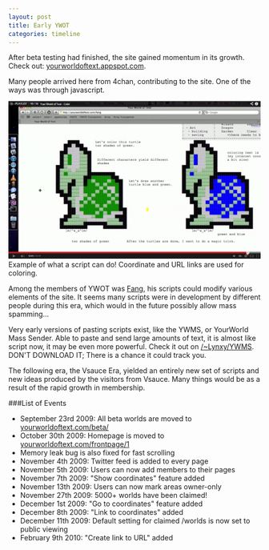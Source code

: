 ```yaml
---
layout: post
title: Early YWOT
categories: timeline
---
```


After beta testing had finished, the site gained momentum in its growth. Check out: [yourworldoftext.appspot.com](http://www.yourworldoftext.appspot.com).

Many people arrived here from 4chan, contributing to the site. One of the ways was through javascript.

[![Example of what a script can do! Coordinate and URL links are used for coloring.](/images/what_a_script_can_do.png)](http://www.youtube.com/watch?v=T0b7rU554S8)  
Example of what a script can do! Coordinate and URL links are used for coloring.

Among the members of YWOT was [Fang](http://www.yourworldoftext.com/~mcdowell/fang), his scripts could modify various elements of the site. It seems many scripts were in development by different people during this era, which would in the future possibly allow mass spamming...

Very early versions of pasting scripts exist, like the YWMS, or YourWorld Mass Sender. Able to paste and send large amounts of text, it is almost like script now, it may be even more powerful. Check it out on [/~Lynxy/YWMS](http://www.yourworldoftext.com/~Lynxy/YWMS). DON'T DOWNLOAD IT; There is a chance it could track you.

The following era, the Vsauce Era, yielded an entirely new set of scripts and new ideas produced by the visitors from Vsauce. Many things would be as a result of the rapid growth in membership.

###List of Events

- September 23rd 2009: All beta worlds are moved to [yourworldoftext.com/beta/](http://yourworldoftext.com/beta)
- October 30th 2009: Homepage is moved to [yourworldoftext.com/frontpage/1](http://yourworldoftext.com/frontpage/1)
- Memory leak bug is also fixed for fast scrolling
- November 4th 2009: Twitter feed is added to every page
- November 5th 2009: Users can now add members to their pages
- November 7th 2009: "Show coordinates" feature added
- November 13th 2009: Users can now mark areas owner-only
- November 27th 2009: 5000+ worlds have been claimed!
- December 1st 2009: "Go to coordinates" feature added
- December 8th 2009: "Link to coordinates" added
- December 11th 2009: Default setting for claimed /worlds is now set to public viewing
- February 9th 2010: "Create link to URL" added
